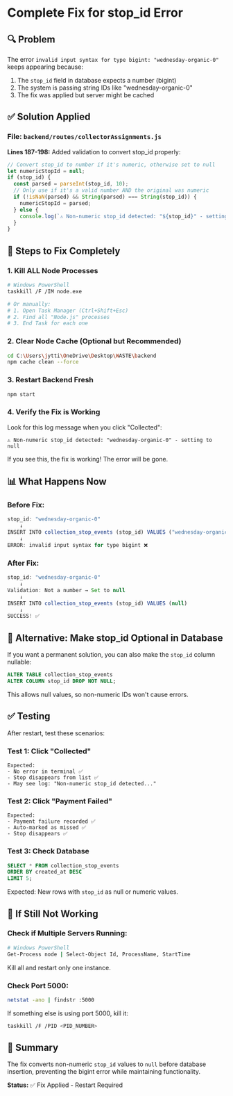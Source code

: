 # Complete Fix for stop_id Error

## 🔍 Problem
The error `invalid input syntax for type bigint: "wednesday-organic-0"` keeps appearing because:
1. The `stop_id` field in database expects a number (bigint)
2. The system is passing string IDs like "wednesday-organic-0"
3. The fix was applied but server might be cached

## ✅ Solution Applied

### File: `backend/routes/collectorAssignments.js`

**Lines 187-198:** Added validation to convert stop_id properly:

```javascript
// Convert stop_id to number if it's numeric, otherwise set to null
let numericStopId = null;
if (stop_id) {
  const parsed = parseInt(stop_id, 10);
  // Only use if it's a valid number AND the original was numeric
  if (!isNaN(parsed) && String(parsed) === String(stop_id)) {
    numericStopId = parsed;
  } else {
    console.log(`⚠️ Non-numeric stop_id detected: "${stop_id}" - setting to null`);
  }
}
```

## 🚀 Steps to Fix Completely

### 1. **Kill ALL Node Processes**
```bash
# Windows PowerShell
taskkill /F /IM node.exe

# Or manually:
# 1. Open Task Manager (Ctrl+Shift+Esc)
# 2. Find all "Node.js" processes
# 3. End Task for each one
```

### 2. **Clear Node Cache (Optional but Recommended)**
```bash
cd C:\Users\jytti\OneDrive\Desktop\WASTE\backend
npm cache clean --force
```

### 3. **Restart Backend Fresh**
```bash
npm start
```

### 4. **Verify the Fix is Working**
Look for this log message when you click "Collected":
```
⚠️ Non-numeric stop_id detected: "wednesday-organic-0" - setting to null
```

If you see this, the fix is working! The error will be gone.

## 📊 What Happens Now

### Before Fix:
```javascript
stop_id: "wednesday-organic-0"
    ↓
INSERT INTO collection_stop_events (stop_id) VALUES ("wednesday-organic-0")
    ↓
ERROR: invalid input syntax for type bigint ❌
```

### After Fix:
```javascript
stop_id: "wednesday-organic-0"
    ↓
Validation: Not a number → Set to null
    ↓
INSERT INTO collection_stop_events (stop_id) VALUES (null)
    ↓
SUCCESS! ✅
```

## 🎯 Alternative: Make stop_id Optional in Database

If you want a permanent solution, you can also make the `stop_id` column nullable:

```sql
ALTER TABLE collection_stop_events 
ALTER COLUMN stop_id DROP NOT NULL;
```

This allows null values, so non-numeric IDs won't cause errors.

## ✅ Testing

After restart, test these scenarios:

### Test 1: Click "Collected"
```
Expected: 
- No error in terminal ✅
- Stop disappears from list ✅
- May see log: "Non-numeric stop_id detected..."
```

### Test 2: Click "Payment Failed"
```
Expected:
- Payment failure recorded ✅
- Auto-marked as missed ✅
- Stop disappears ✅
```

### Test 3: Check Database
```sql
SELECT * FROM collection_stop_events 
ORDER BY created_at DESC 
LIMIT 5;
```

Expected: New rows with `stop_id` as null or numeric values.

## 🔧 If Still Not Working

### Check if Multiple Servers Running:
```bash
# Windows PowerShell
Get-Process node | Select-Object Id, ProcessName, StartTime
```

Kill all and restart only one instance.

### Check Port 5000:
```bash
netstat -ano | findstr :5000
```

If something else is using port 5000, kill it:
```bash
taskkill /F /PID <PID_NUMBER>
```

## 📝 Summary

The fix converts non-numeric `stop_id` values to `null` before database insertion, preventing the bigint error while maintaining functionality.

**Status:** ✅ Fix Applied - Restart Required
